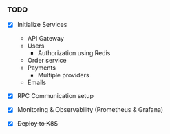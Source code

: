 ### TODO

- [x] Initialize Services
  - API Gateway
  - Users
    - Authorization using Redis
  - Order service
  - Payments 
    - Multiple providers
  - Emails

- [x] RPC Communication setup
- [x] Monitoring & Observability (Prometheus & Grafana)
- [x] ~~Deploy to K8S~~